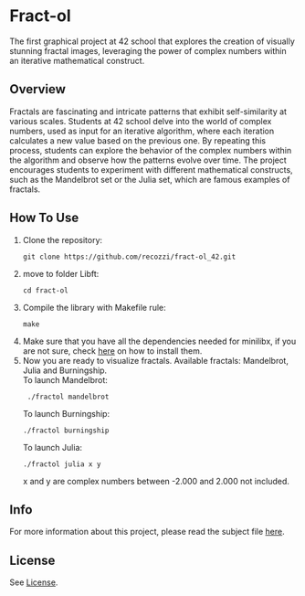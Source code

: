 <h1>Fract-ol</h1>
The first graphical project at 42 school that explores the creation of visually stunning fractal images, leveraging the power of complex numbers within an iterative mathematical construct.
<h2>Overview</h2>
Fractals are fascinating and intricate patterns that exhibit self-similarity at various scales.
Students at 42 school delve into the world of complex numbers, used as input for an iterative algorithm, where each iteration calculates a new value based on the previous one.
By repeating this process, students can explore the behavior of the complex numbers within the algorithm and observe how the patterns evolve over time.
The project encourages students to experiment with different mathematical constructs, such as the Mandelbrot set or the Julia set, which are famous examples of fractals.
<h2>How To Use</h2>
<ol>
  <li>Clone the repository:</li>
  <pre><code>git clone https://github.com/recozzi/fract-ol_42.git</code></pre>
  <li>move to folder Libft:</li>
  <pre><code>cd fract-ol</code></pre>
  <li>Compile the library with Makefile rule:</li>
  <pre><code>make</code></pre>
  <li>Make sure that you have all the dependencies needed for minilibx, if you are not sure, check <a href="https://harm-smits.github.io/42docs/libs/minilibx">here</a> on how to install them.</li>
  <li>Now you are ready to visualize fractals. Available fractals: Mandelbrot, Julia and Burningship.</li>
  To launch Mandelbrot:
  <pre><code> ./fractol mandelbrot</code></pre>
  To launch Burningship:
   <pre><code>./fractol burningship</code></pre>
  To launch Julia:
   <pre><code>./fractol julia x y</code></pre>
  x and y are complex numbers between -2.000 and 2.000 not included.
</ol>
<h2>Info</h2>
For more information about this project, please read the subject file <a href="https://github.com/recozzi/fract-ol_42/blob/main/en.subject.pdf">here</a>.
<h2>License</h2>
See <a href="https://github.com/recozzi/fract-ol_42/blob/main/LICENSE">License</a>.
